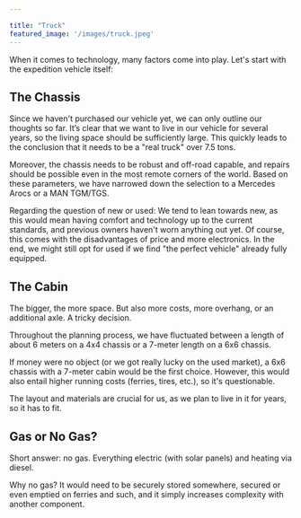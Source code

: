 ```yaml
---

title: "Truck"
featured_image: '/images/truck.jpeg'
---
```

When it comes to technology, many factors come into play. Let's start with the expedition vehicle itself:

## The Chassis

Since we haven't purchased our vehicle yet, we can only outline our thoughts so far. It’s clear that we want to live in our vehicle for several years, so the living space should be sufficiently large. This quickly leads to the conclusion that it needs to be a "real truck" over 7.5 tons.

Moreover, the chassis needs to be robust and off-road capable, and repairs should be possible even in the most remote corners of the world. Based on these parameters, we have narrowed down the selection to a Mercedes Arocs or a MAN TGM/TGS.

Regarding the question of new or used: We tend to lean towards new, as this would mean having comfort and technology up to the current standards, and previous owners haven't worn anything out yet. Of course, this comes with the disadvantages of price and more electronics. In the end, we might still opt for used if we find "the perfect vehicle" already fully equipped.

## The Cabin

The bigger, the more space. But also more costs, more overhang, or an additional axle. A tricky decision.

Throughout the planning process, we have fluctuated between a length of about 6 meters on a 4x4 chassis or a 7-meter length on a 6x6 chassis.

If money were no object (or we got really lucky on the used market), a 6x6 chassis with a 7-meter cabin would be the first choice. However, this would also entail higher running costs (ferries, tires, etc.), so it's questionable.

The layout and materials are crucial for us, as we plan to live in it for years, so it has to fit.

## Gas or No Gas?

Short answer: no gas. Everything electric (with solar panels) and heating via diesel.

Why no gas? It would need to be securely stored somewhere, secured or even emptied on ferries and such, and it simply increases complexity with another component.
